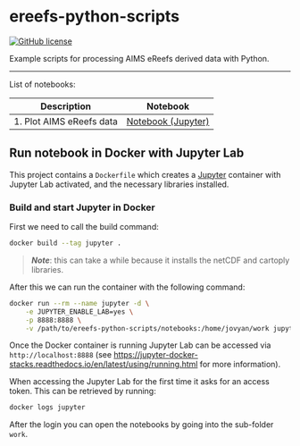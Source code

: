 # ereefs-python-scripts
[![GitHub license](https://img.shields.io/badge/license-MIT-green)](https://github.com/aims-ks/ereefs-python-scripts/blob/master/LICENSE)

Example scripts for processing AIMS eReefs derived data with Python.

***

List of notebooks:

| Description | Notebook |
| ------------- | ------------- |
| 1. Plot AIMS eReefs data | [Notebook (Jupyter)](/notebooks/1-plot-aims-ereefs-data.ipynb) |


## Run notebook in Docker with Jupyter Lab
This project contains a `Dockerfile` which creates a [Jupyter](https://jupyter.org/) container with Jupyter Lab 
activated, and the necessary libraries installed.

### Build and start Jupyter in Docker
First we need to call the build command: 
```bash
docker build --tag jupyter .
```
> ***Note***: this can take a while because it installs the netCDF and cartoply libraries. 

After this we can run the container with the following command:

```bash
docker run --rm --name jupyter -d \
    -e JUPYTER_ENABLE_LAB=yes \
    -p 8888:8888 \
    -v /path/to/ereefs-python-scripts/notebooks:/home/jovyan/work jupyter
``` 
Once the Docker container is running Jupyter Lab can be accessed via `http://localhost:8888` (see 
https://jupyter-docker-stacks.readthedocs.io/en/latest/using/running.html for more information).

When accessing the Jupyter Lab for the first time it asks for an access token. This can be retrieved by running:

```bash
docker logs jupyter
```

After the login you can open the notebooks by going into the sub-folder `work`.
